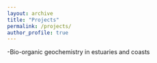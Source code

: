 ```yaml
---
layout: archive
title: "Projects"
permalink: /projects/
author_profile: true
---
```

 -Bio-organic geochemistry in estuaries and coasts
